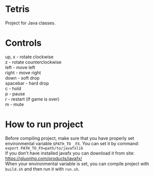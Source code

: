 # Tetris
Project for Java classes.
# Controls
up, x - rotate clockwise\
z - rotate counterclockwise\
left - move left\
right - move right\
down - soft drop\
spacebar - hard drop\
c - hold\
p - pause\
r - restart (if game is over)\
m - mute
#  How to run project
Before compiling project, make sure that you have properly set environmental variable `$PATH_TO _FX`.
You can set it by command:\
 `export PATH_TO_FX=path/to/javafxlib`\
 If you don't have installed javafx you can download it from site:\
  https://gluonhq.com/products/javafx/ \
  When your environmental variable is set, you can compile project with `build.sh` and then run it with `run.sh`.
